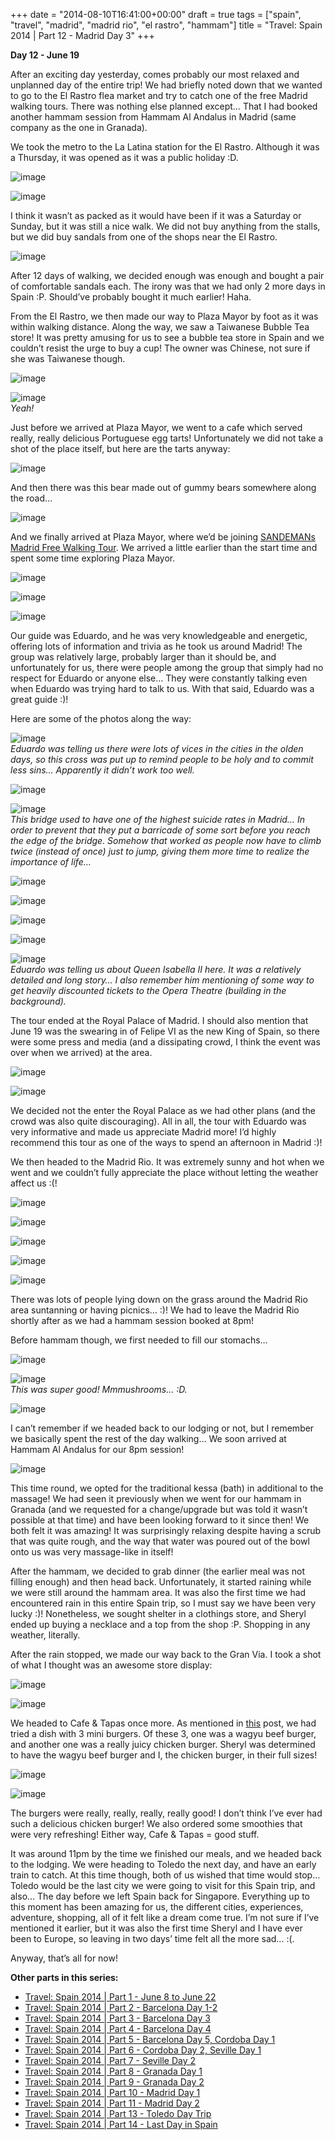 +++
date = "2014-08-10T16:41:00+00:00"
draft = true
tags = ["spain", "travel", "madrid", "madrid rio", "el rastro", "hammam"]
title = "Travel: Spain 2014 | Part 12 - Madrid Day 3"
+++


**Day 12 - June 19**

After an exciting day yesterday, comes probably our most relaxed and unplanned day of the entire trip! We had briefly noted down that we wanted to go to the El Rastro flea market and try to catch one of the free Madrid walking tours. There was nothing else planned except… That I had booked another hammam session from Hammam Al Andalus in Madrid (same company as the one in Granada).

We took the metro to the La Latina station for the El Rastro. Although it was a Thursday, it was opened as it was a public holiday :D.

![image](https://31.media.tumblr.com/cf62dc12aeadb50abfb3e2e96e987ca0/tumblr_inline_n9zxyeud2j1qmqv19.jpg)

![image](https://31.media.tumblr.com/cce5093e82e8b9bdd01c5e752fc5e710/tumblr_inline_n9zy0fIloR1qmqv19.jpg)

I think it wasn’t as packed as it would have been if it was a Saturday or Sunday, but it was still a nice walk. We did not buy anything from the stalls, but we did buy sandals from one of the shops near the El Rastro.

![image](https://31.media.tumblr.com/5893b1d467f32ec36f4cb32052038c27/tumblr_inline_n9zy2jlRs91qmqv19.jpg)

After 12 days of walking, we decided enough was enough and bought a pair of comfortable sandals each. The irony was that we had only 2 more days in Spain :P. Should’ve probably bought it much earlier! Haha.

From the El Rastro, we then made our way to Plaza Mayor by foot as it was within walking distance. Along the way, we saw a Taiwanese Bubble Tea store! It was pretty amusing for us to see a bubble tea store in Spain and we couldn’t resist the urge to buy a cup! The owner was Chinese, not sure if she was Taiwanese though.

![image](https://31.media.tumblr.com/d86f562e6ba87dc2097a7c5d2e0334e2/tumblr_inline_n9zy4vVlmh1qmqv19.jpg)

![image](https://31.media.tumblr.com/5f7f58e39886e69e552f9078320d8644/tumblr_inline_n9zy55o01S1qmqv19.jpg)  
_Yeah!_

Just before we arrived at Plaza Mayor, we went to a cafe which served really, really delicious Portuguese egg tarts! Unfortunately we did not take a shot of the place itself, but here are the tarts anyway:

![image](https://31.media.tumblr.com/9dd919d433ae55a5dd35040b97a22790/tumblr_inline_n9zyebPuOA1qmqv19.jpg)

And then there was this bear made out of gummy bears somewhere along the road…

![image](https://31.media.tumblr.com/70ad598ed51573bace5343e512e15878/tumblr_inline_n9zygcpKB61qmqv19.jpg)

And we finally arrived at Plaza Mayor, where we’d be joining [SANDEMANs Madrid Free Walking Tour](http://www.newmadrid-tours.com/daily-tours/free-tour.html). We arrived a little earlier than the start time and spent some time exploring Plaza Mayor.

![image](https://31.media.tumblr.com/b002ee023fcf838bc4a4cc2b85582911/tumblr_inline_n9zykaahnE1qmqv19.jpg)

![image](https://31.media.tumblr.com/3dcd2fb868af7af2ba7bb3be6cc2bc71/tumblr_inline_n9zykwhCpf1qmqv19.jpg)

![image](https://31.media.tumblr.com/1c780c6806eb653359fe195d28b6f6de/tumblr_inline_n9zylif6im1qmqv19.jpg)

Our guide was Eduardo, and he was very knowledgeable and energetic, offering lots of information and trivia as he took us around Madrid! The group was relatively large, probably larger than it should be, and unfortunately for us, there were people among the group that simply had no respect for Eduardo or anyone else… They were constantly talking even when Eduardo was trying hard to talk to us. With that said, Eduardo was a great guide :)!

Here are some of the photos along the way:

![image](https://31.media.tumblr.com/219cf286485ea99c3c61b7e2f43fe079/tumblr_inline_na3lbkUygz1qmqv19.jpg)  
_Eduardo was telling us there were lots of vices in the cities in the olden days, so this cross was put up to remind people to be holy and to commit less sins… Apparently it didn’t work too well._

![image](https://31.media.tumblr.com/7d2a22870400a0b8c479fd5f0b887eeb/tumblr_inline_na3lc87bl01qmqv19.jpg)

![image](https://31.media.tumblr.com/f59e34dea49955f8b5b857dbc584b7c8/tumblr_inline_na3lcvkjhX1qmqv19.jpg)  
_This bridge used to have one of the highest suicide rates in Madrid… In order to prevent that they put a barricade of some sort before you reach the edge of the bridge. Somehow that worked as people now have to climb twice (instead of once) just to jump, giving them more time to realize the importance of life…_

![image](https://31.media.tumblr.com/57a055b337532c7afc75c694010987b1/tumblr_inline_na3ldnD9dJ1qmqv19.jpg)

![image](https://31.media.tumblr.com/35db4841fbeedfd9fd0d8a282ae1830d/tumblr_inline_na3levoRTC1qmqv19.jpg)

![image](https://31.media.tumblr.com/25d7a729af9c1563c2147d79a3a40a1c/tumblr_inline_na3lmuTpip1qmqv19.jpg)

![image](https://31.media.tumblr.com/df3da6272d278042536d87d8183aa59f/tumblr_inline_na3lp8KU9a1qmqv19.jpg)

![image](https://31.media.tumblr.com/a6d40897de6f6b36f735e2fb444af430/tumblr_inline_na3lpzVfxm1qmqv19.jpg)  
_Eduardo was telling us about Queen Isabella II here. It was a relatively detailed and long story… I also remember him mentioning of some way to get heavily discounted tickets to the Opera Theatre (building in the background)._

The tour ended at the Royal Palace of Madrid. I should also mention that June 19 was the swearing in of Felipe VI as the new King of Spain, so there were some press and media (and a dissipating crowd, I think the event was over when we arrived) at the area.

![image](https://31.media.tumblr.com/84f4a62ac2c020af48213062682f6e26/tumblr_inline_na3lumHoNB1qmqv19.jpg)

![image](https://31.media.tumblr.com/eb0d3b8b05ad6a69258490cddbfe09a9/tumblr_inline_na3m4ooTYN1qmqv19.jpg)

We decided not the enter the Royal Palace as we had other plans (and the crowd was also quite discouraging). All in all, the tour with Eduardo was very informative and made us appreciate Madrid more! I’d highly recommend this tour as one of the ways to spend an afternoon in Madrid :)!

We then headed to the Madrid Rio. It was extremely sunny and hot when we went and we couldn’t fully appreciate the place without letting the weather affect us :(!

![image](https://31.media.tumblr.com/600eb6177cc9d55e0641cbdb25196512/tumblr_inline_na3m8xuhb51qmqv19.jpg)

![image](https://31.media.tumblr.com/cf300a82125dc2d63f3da73158f300d4/tumblr_inline_na3mdgyrbo1qmqv19.jpg)

![image](https://31.media.tumblr.com/5689b60c73bdc3ed640b389734bba8b9/tumblr_inline_na3mewYSyl1qmqv19.jpg)

![image](https://31.media.tumblr.com/0a09bc1c80794c1dcd359bf207f94803/tumblr_inline_na3mfhEOxR1qmqv19.jpg)

![image](https://31.media.tumblr.com/101041c6c8b8c6891267c4fc648f7c80/tumblr_inline_na3mifiCbi1qmqv19.jpg)

There was lots of people lying down on the grass around the Madrid Rio area suntanning or having picnics… :)! We had to leave the Madrid Rio shortly after as we had a hammam session booked at 8pm!

Before hammam though, we first needed to fill our stomachs…

![image](https://31.media.tumblr.com/8d1ce885ac5a4f9bd99dfda3eb6a7155/tumblr_inline_na3modrumA1qmqv19.jpg)

![image](https://31.media.tumblr.com/16eaff9ca27694218792253a27b08778/tumblr_inline_na3msbml1I1qmqv19.jpg)  
_This was super good! Mmmushrooms… :D._

![image](https://31.media.tumblr.com/9bbb3247c889581e9b3163a3b44a09d0/tumblr_inline_na3msxdSx11qmqv19.jpg)

I can’t remember if we headed back to our lodging or not, but I remember we basically spent the rest of the day walking… We soon arrived at Hammam Al Andalus for our 8pm session!

![image](https://31.media.tumblr.com/d4e83ba2548a5a2e5aa123ec2a9a330a/tumblr_inline_na3mybwbpB1qmqv19.jpg)

This time round, we opted for the traditional kessa (bath) in additional to the massage! We had seen it previously when we went for our hammam in Granada (and we requested for a change/upgrade but was told it wasn’t possible at that time) and have been looking forward to it since then! We both felt it was amazing! It was surprisingly relaxing despite having a scrub that was quite rough, and the way that water was poured out of the bowl onto us was very massage-like in itself!

After the hammam, we decided to grab dinner (the earlier meal was not filling enough) and then head back. Unfortunately, it started raining while we were still around the hammam area. It was also the first time we had encountered rain in this entire Spain trip, so I must say we have been very lucky :)! Nonetheless, we sought shelter in a clothings store, and Sheryl ended up buying a necklace and a top from the shop :P. Shopping in any weather, literally.

After the rain stopped, we made our way back to the Gran Via. I took a shot of what I thought was an awesome store display:

![image](https://31.media.tumblr.com/4bf4cdb816aeead043036b371b3bf2da/tumblr_inline_na3nc0qQ6x1qmqv19.jpg)

![image](https://31.media.tumblr.com/ae44eced6921ed113b5389aeec9e873c/tumblr_inline_na3ndaC1GT1qmqv19.jpg)

We headed to Cafe &amp; Tapas once more. As mentioned in [this](http://t.yc.sg/post/93784353476/travel-spain-2014-part-10-madrid-day-1) post, we had tried a dish with 3 mini burgers. Of these 3, one was a wagyu beef burger, and another one was a really juicy chicken burger. Sheryl was determined to have the wagyu beef burger and I, the chicken burger, in their full sizes!

![image](https://31.media.tumblr.com/5f84e19b842b47e4ffa1a0d693e34104/tumblr_inline_na3nenvTor1qmqv19.jpg)

![image](https://31.media.tumblr.com/3ace61ea25335f5dcaea83be8342e590/tumblr_inline_na3nfkG54k1qmqv19.jpg)

The burgers were really, really, really, really good! I don’t think I’ve ever had such a delicious chicken burger! We also ordered some smoothies that were very refreshing! Either way, Cafe &amp; Tapas = good stuff.

It was around 11pm by the time we finished our meals, and we headed back to the lodging. We were heading to Toledo the next day, and have an early train to catch. At this time though, both of us wished that time would stop… Toledo would be the last city we were going to visit for this Spain trip, and also… The day before we left Spain back for Singapore. Everything up to this moment has been amazing for us, the different cities, experiences, adventure, shopping, all of it felt like a dream come true. I’m not sure if I’ve mentioned it earlier, but it was also the first time Sheryl and I have ever been to Europe, so leaving in two days’ time felt all the more sad… :(.

Anyway, that’s all for now!

**Other parts in this series:**

  * [Travel: Spain 2014 | Part 1 - June 8 to June 22](http://t.yc.sg/post/89964786271/travel-spain-2014-part-1-june-8-to-june-22)
  * [Travel: Spain 2014 | Part 2 - Barcelona Day 1-2](http://t.yc.sg/post/90662999911/travel-spain-2014-part-2-barcelona-day-1-2)
  * [Travel: Spain 2014 | Part 3 - Barcelona Day 3](http://t.yc.sg/post/91153952976/travel-spain-2014-part-3-barcelona-day-3)
  * [Travel: Spain 2014 | Part 4 - Barcelona Day 4](http://t.yc.sg/post/91756281666/travel-spain-2014-part-4-barcelona-day-4)
  * [Travel: Spain 2014 | Part 5 - Barcelona Day 5, Cordoba Day 1](http://t.yc.sg/post/92158490661/travel-spain-2014-part-5-barcelona-day-5-cordoba)
  * [Travel: Spain 2014 | Part 6 - Cordoba Day 2, Seville Day 1](http://t.yc.sg/post/92331151196/travel-spain-2014-part-6-cordoba-day-2-seville)
  * [Travel: Spain 2014 | Part 7 - Seville Day 2](http://t.yc.sg/post/92552547836/travel-spain-2014-part-7-seville-day-2)
  * [Travel: Spain 2014 | Part 8 - Granada Day 1](http://t.yc.sg/post/93212467746/travel-spain-2014-part-8-granada-day-1)
  * [Travel: Spain 2014 | Part 9 - Granada Day 2](http://t.yc.sg/post/93658177596/travel-spain-2014-part-9-granada-day-2)
  * [Travel: Spain 2014 | Part 10 - Madrid Day 1](http://t.yc.sg/post/93784353476/travel-spain-2014-part-10-madrid-day-1)
  * [Travel: Spain 2014 | Part 11 - Madrid Day 2](http://t.yc.sg/post/93888016151/travel-spain-2014-part-11-madrid-day-2)
  * [Travel: Spain 2014 | Part 13 - Toledo Day Trip](http://t.yc.sg/post/94632342116/travel-spain-2014-part-13-toledo-day-trip)
  * [Travel: Spain 2014 | Part 14 - Last Day in Spain](http://t.yc.sg/post/102776062071/travel-spain-2014-part-14-last-day-in-spain)


